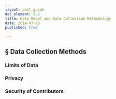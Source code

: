 ```yaml
---
layout: post_guide
doc_element: 5.2
title: Data Model and Data Collection Methodology
date: 2014-07-20
published: true

---
```



## &sect; Data Collection Methods

### Limits of Data

### Privacy

### Security of Contributors

